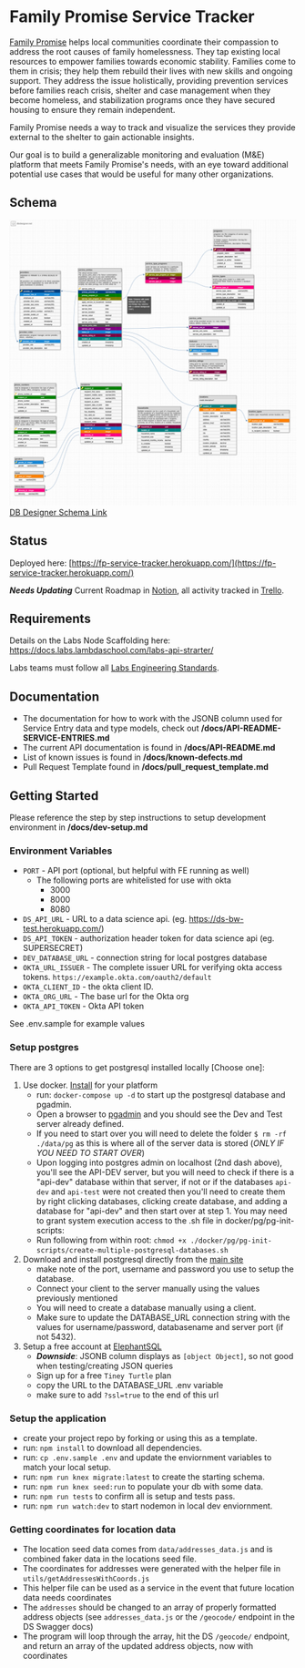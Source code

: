 # Family Promise Service Tracker

[Family Promise](https://familypromise.org/) helps local communities coordinate their compassion to address the root causes of family homelessness. They tap existing local resources to empower families towards economic stability. Families come to them in crisis; they help them rebuild their lives with new skills and ongoing support. They address the issue holistically, providing prevention services before families reach crisis, shelter and case management when they become homeless, and stabilization programs once they have secured housing to ensure they remain independent.

Family Promise needs a way to track and visualize the services they provide external to the shelter to gain actionable insights.

Our goal is to build a generalizable monitoring and evaluation (M&E) platform that meets Family Promise's needs, with an eye toward additional potential use cases that would be useful for many other organizations.

## Schema

[<img src='./docs/Labs37 DB Schema.png'/> DB Designer Schema Link](https://dbdesigner.page.link/VWjy5xWKghDumgmV8)

## Status

Deployed here: [https://fp-service-tracker.herokuapp.com/](https://fp-service-tracker.herokuapp.com/)

**_Needs Updating_** Current Roadmap in [Notion](https://www.notion.so/Roadmap-Family-Promise-Service-Tracker-2ca00c11c8e14dec93c861ac7aae49c0), all activity tracked in [Trello](https://trello.com/b/U8UUCBeb/family-promise-service-tracker).

## Requirements

Details on the Labs Node Scaffolding here: <https://docs.labs.lambdaschool.com/labs-api-strarter/>

Labs teams must follow all [Labs Engineering Standards](https://docs.labs.lambdaschool.com/standards/).

## Documentation

- The documentation for how to work with the JSONB column used for Service Entry data and type models, check out **/docs/API-README-SERVICE-ENTRIES.md**
- The current API documentation is found in **/docs/API-README.md**
- List of known issues is found in **/docs/known-defects.md**
- Pull Request Template found in **/docs/pull_request_template.md**

## Getting Started

Please reference the step by step instructions to setup development environment in **/docs/dev-setup.md**

### Environment Variables

- `PORT` - API port (optional, but helpful with FE running as well)
  - The following ports are whitelisted for use with okta
    - 3000
    - 8000
    - 8080
- `DS_API_URL` - URL to a data science api. (eg. <https://ds-bw-test.herokuapp.com/>)
- `DS_API_TOKEN` - authorization header token for data science api (eg. SUPERSECRET)
- `DEV_DATABASE_URL` - connection string for local postgres database
- `OKTA_URL_ISSUER` - The complete issuer URL for verifying okta access tokens. `https://example.okta.com/oauth2/default`
- `OKTA_CLIENT_ID` - the okta client ID.
- `OKTA_ORG_URL` - The base url for the Okta org
- `OKTA_API_TOKEN` - Okta API token

See .env.sample for example values

### Setup postgres

There are 3 options to get postgresql installed locally [Choose one]:

1. Use docker. [Install](https://docs.docker.com/get-docker/) for your platform
   - run: `docker-compose up -d` to start up the postgresql database and pgadmin.
   - Open a browser to [pgadmin](http://localhost:5050/) and you should see the Dev and Test server already defined.
   - If you need to start over you will need to delete the folder `$ rm -rf ./data/pg` as this is where all of the server data is stored (_ONLY IF YOU NEED TO START OVER_)
   - Upon logging into postgres admin on localhost (2nd dash above), you'll see the API-DEV server, but you will need to check if there is a "api-dev" database within that server, if not or if the databases `api-dev` and `api-test` were not created then you'll need to create them by right clicking databases, clicking create database, and adding a database for "api-dev" and then start over at step 1. You may need to grant system execution access to the .sh file in docker/pg/pg-init-scripts:
   - Run following from within root: `chmod +x ./docker/pg/pg-init-scripts/create-multiple-postgresql-databases.sh`
2. Download and install postgresql directly from the [main site](https://www.postgresql.org/download/)
   - make note of the port, username and password you use to setup the database.
   - Connect your client to the server manually using the values previously mentioned
   - You will need to create a database manually using a client.
   - Make sure to update the DATABASE_URL connection string with the values for username/password, databasename and server port (if not 5432).
3. Setup a free account at [ElephantSQL](https://www.elephantsql.com/plans.html)
   - **_Downside_**: JSONB column displays as `[object Object]`, so not good when testing/creating JSON queries
   - Sign up for a free `Tiney Turtle` plan
   - copy the URL to the DATABASE_URL .env variable
   - make sure to add `?ssl=true` to the end of this url

### Setup the application

- create your project repo by forking or using this as a template.
- run: `npm install` to download all dependencies.
- run: `cp .env.sample .env` and update the enviornment variables to match your local setup.
- run: `npm run knex migrate:latest` to create the starting schema.
- run: `npm run knex seed:run` to populate your db with some data.
- run: `npm run tests` to confirm all is setup and tests pass.
- run: `npm run watch:dev` to start nodemon in local dev enviornment.

### Getting coordinates for location data
- The location seed data comes from `data/addresses_data.js` and is combined faker data in the locations seed file.
- The coordinates for addresses were generated with the helper file in `utils/getAddressesWithCoords.js`
- This helper file can be used as a service in the event that future location data needs coordinates
- The `addresses` should be changed to an array of properly formatted address objects (see `addresses_data.js` or the `/geocode/` endpoint in the DS Swagger docs)
- The program will loop through the array, hit the DS `/geocode/` endpoint, and return an array of the updated address objects, now with coordinates

